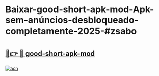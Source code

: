 # Baixar-good-short-apk-mod-Apk-sem-anúncios-desbloqueado-completamente-2025-#zsabo

# <h2><a href="https://ainizakaria.my?title=good-short-apk-mod&ref=24M">🔗👉 🔴 good-short-apk-mod</a></h2>

[![acn](https://github.com/user-attachments/assets/0f9c940e-d8b0-45ae-aac7-cd30a18b3e1c)](https://ainizakaria.my?title=good-short-apk-mod&ref=24M)


